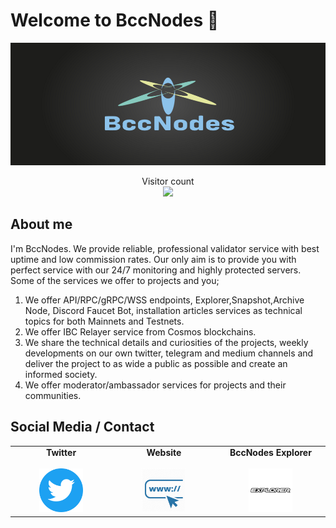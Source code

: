 # Welcome to BccNodes :wave:

<img src="banner.png">

<p align="center"> 
  Visitor count<br>
  <img src="https://profile-counter.glitch.me/berkcanode/count.svg" />
</p>

## About me

I'm BccNodes. We provide reliable, professional validator service with best uptime and low commission rates. Our only aim is to provide you with perfect service with our 24/7 monitoring and highly protected servers. Some of the services we offer to projects and you;

 1. We offer API/RPC/gRPC/WSS endpoints, Explorer,Snapshot,Archive Node, Discord Faucet Bot, installation articles services as technical topics for both Mainnets and Testnets.
 2. We offer IBC Relayer service from Cosmos blockchains.
 3. We share the technical details and curiosities of the projects, weekly developments on our own twitter, telegram and medium channels and deliver the project to as wide a public as possible and create an informed society.
 4. We offer moderator/ambassador services for projects and their communities.



## Social Media / Contact

<table width="900px" align="center">
    <tbody>
        <tr valign="top">
            <td width="300px" align="center">
            <span><strong>Twitter</strong></span><br><br />
            <a href="https://twitter.com/bccnodes" target="_blank" rel="noopener noreferrer">
            <img height="70px" src="twitter.png">
            </td>
            <td width="300px" align="center">
            <span><strong>Website</strong></span><br><br />
            <a href="https://bccnodes.com/" target="_blank" rel="noopener noreferrer">
            <img height="70px" src="web.png">
            </td>
            <td width="300px" align="center">
            <span><strong>BccNodes Explorer</strong></span><br><br />
            <a href="https://explorer.bccnodes.com/" target="_blank" rel="noopener noreferrer">
            <img height="70px" src="exp (1).png">
            </td>
        </tr>
    </tbody>
</table>



